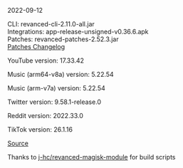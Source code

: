 2022-09-12
  
CLI: revanced-cli-2.11.0-all.jar  
Integrations: app-release-unsigned-v0.36.6.apk  
Patches: revanced-patches-2.52.3.jar  
[Patches Changelog](https://github.com/revanced/revanced-patches/releases/tag/v2.52.3)  

YouTube version: 17.33.42  

Music (arm64-v8a) version: 5.22.54  

Music (arm-v7a) version: 5.22.54  

Twitter version: 9.58.1-release.0  

Reddit version: 2022.33.0  

TikTok version: 26.1.16  

[Source](https://github.com/revanced-apks/revanced-apks)

Thanks to [j-hc/revanced-magisk-module](https://github.com/j-hc/revanced-magisk-module) for build scripts
